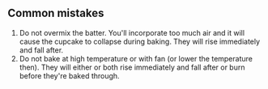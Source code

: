 ## Common mistakes

1. Do not overmix the batter. You'll incorporate too much air and it will cause the cupcake to collapse during baking. They will rise immediately and fall after.
2. Do not bake at high temperature or with fan (or lower the temperature then). They will either or both rise immediately and fall after or burn before they're baked through.